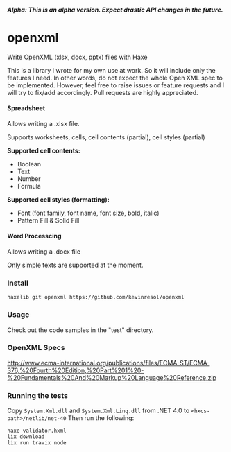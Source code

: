 ##### Alpha: This is an alpha version. Expect drastic API changes in the future.


# openxml
Write OpenXML (xlsx, docx, pptx) files with Haxe

This is a library I wrote for my own use at work. So it will include only the features I need. In other words, do not expect the whole Open XML spec to be implemented. However, feel free to raise issues or feature requests and I will try to fix/add accordingly. Pull requests are highly appreciated.

#### Spreadsheet

Allows writing a .xlsx file.

Supports worksheets, cells, cell contents (partial), cell styles (partial)

**Supported cell contents:**

- Boolean
- Text
- Number
- Formula

**Supported cell styles (formatting):**

- Font (font family, font name, font size, bold, italic)
- Pattern Fill & Solid Fill

#### Word Processcing

Allows writing a .docx file

Only simple texts are supported at the moment.

### Install
`haxelib git openxml https://github.com/kevinresol/openxml`

### Usage
Check out the code samples in the "test" directory.

### OpenXML Specs

http://www.ecma-international.org/publications/files/ECMA-ST/ECMA-376,%20Fourth%20Edition,%20Part%201%20-%20Fundamentals%20And%20Markup%20Language%20Reference.zip


### Running the tests

Copy `System.Xml.dll` and `System.Xml.Linq.dll` from .NET 4.0 to `<hxcs-path>/netlib/net-40`
Then run the following:
```
haxe validator.hxml
lix download
lix run travix node
```